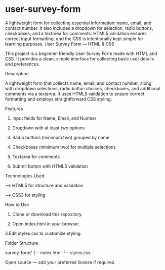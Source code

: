 # user-survey-form
A lightweight form for collecting essential information: name, email, and contact number. It also includes a dropdown for selection, radio buttons, checkboxes, and a textarea for comments. HTML5 validation ensures correct input formatting, and the CSS is intentionally kept simple for learning purposes.
User Survey Form — HTML & CSS

This project is a beginner-friendly User Survey Form made with HTML and CSS. It provides a clean, simple interface for collecting basic user details and preferences.

Description

A lightweight form that collects name, email, and contact number, along with dropdown selections, radio button choices, checkboxes, and additional comments via a textarea. It uses HTML5 validation to ensure correct formatting and employs straightforward CSS styling.

Features

1. Input fields for Name, Email, and Number

2. Dropdown with at least two options

3. Radio buttons (minimum two) grouped by name

4. Checkboxes (minimum two) for multiple selections

5. Textarea for comments

6. Submit button with HTML5 validation

Technologies Used

--> HTML5 for structure and validation

--> CSS3 for styling

How to Use

1. Clone or download this repository.

2. Open index.html in your browser.

3.Edit styles.css to customize styling.

Folder Structure

survey-form/
  ├─ index.html
  └─ styles.css


Open source — add your preferred license if required.

